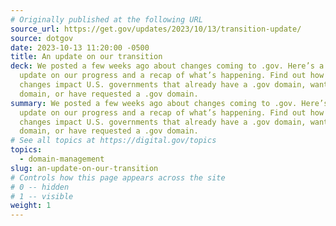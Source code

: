 ```yaml
---
# Originally published at the following URL
source_url: https://get.gov/updates/2023/10/13/transition-update/
source: dotgov
date: 2023-10-13 11:20:00 -0500
title: An update on our transition
deck: We posted a few weeks ago about changes coming to .gov. Here’s a quick
  update on our progress and a recap of what’s happening. Find out how these
  changes impact U.S. governments that already have a .gov domain, want a .gov
  domain, or have requested a .gov domain.
summary: We posted a few weeks ago about changes coming to .gov. Here’s a quick
  update on our progress and a recap of what’s happening. Find out how these
  changes impact U.S. governments that already have a .gov domain, want a .gov
  domain, or have requested a .gov domain.
# See all topics at https://digital.gov/topics
topics:
  - domain-management
slug: an-update-on-our-transition
# Controls how this page appears across the site
# 0 -- hidden
# 1 -- visible
weight: 1
---
```

